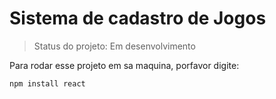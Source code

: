 # Sistema de cadastro de Jogos 
>Status do projeto: Em desenvolvimento

Para rodar esse projeto em sa maquina, porfavor digite:

```
npm install react
```
